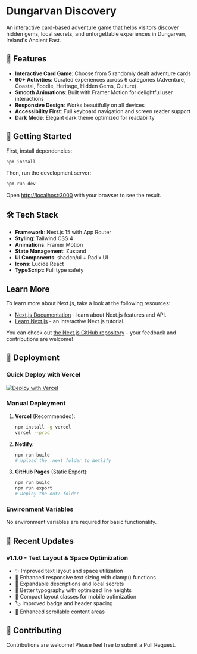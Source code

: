# Dungarvan Discovery

An interactive card-based adventure game that helps visitors discover hidden gems, local secrets, and unforgettable experiences in Dungarvan, Ireland's Ancient East.

## 🎴 Features

- **Interactive Card Game**: Choose from 5 randomly dealt adventure cards
- **60+ Activities**: Curated experiences across 6 categories (Adventure, Coastal, Foodie, Heritage, Hidden Gems, Culture)
- **Smooth Animations**: Built with Framer Motion for delightful user interactions
- **Responsive Design**: Works beautifully on all devices
- **Accessibility First**: Full keyboard navigation and screen reader support
- **Dark Mode**: Elegant dark theme optimized for readability

## 🚀 Getting Started

First, install dependencies:

```bash
npm install
```

Then, run the development server:

```bash
npm run dev
```

Open [http://localhost:3000](http://localhost:3000) with your browser to see the result.

## 🛠️ Tech Stack

- **Framework**: Next.js 15 with App Router
- **Styling**: Tailwind CSS 4
- **Animations**: Framer Motion
- **State Management**: Zustand
- **UI Components**: shadcn/ui + Radix UI
- **Icons**: Lucide React
- **TypeScript**: Full type safety

## Learn More

To learn more about Next.js, take a look at the following resources:

- [Next.js Documentation](https://nextjs.org/docs) - learn about Next.js features and API.
- [Learn Next.js](https://nextjs.org/learn) - an interactive Next.js tutorial.

You can check out [the Next.js GitHub repository](https://github.com/vercel/next.js) - your feedback and contributions are welcome!

## 🚀 Deployment

### Quick Deploy with Vercel

[![Deploy with Vercel](https://vercel.com/button)](https://vercel.com/new/clone?repository-url=https://github.com/BareTread/dungarvan-discovery)

### Manual Deployment

1. **Vercel** (Recommended):
   ```bash
   npm install -g vercel
   vercel --prod
   ```

2. **Netlify**:
   ```bash
   npm run build
   # Upload the .next folder to Netlify
   ```

3. **GitHub Pages** (Static Export):
   ```bash
   npm run build
   npm run export
   # Deploy the out/ folder
   ```

### Environment Variables

No environment variables are required for basic functionality.

## 📱 Recent Updates

### v1.1.0 - Text Layout & Space Optimization
- ✨ Improved text layout and space utilization
- 📱 Enhanced responsive text sizing with clamp() functions
- 🔧 Expandable descriptions and local secrets
- 🎨 Better typography with optimized line heights
- 📐 Compact layout classes for mobile optimization
- 🏷️ Improved badge and header spacing
- 📜 Enhanced scrollable content areas

## 🤝 Contributing

Contributions are welcome! Please feel free to submit a Pull Request.

